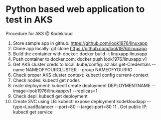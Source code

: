 # Python based web application to test in AKS

Procedure for AKS @ Kodekloud

1. Store sample app in github: https://github.com/look1976/linuxapp
2. Clone app locally: git clone https://github.com/look1976/linuxapp
3. Build the container with docker: docker build -t linuxapp linuxapp
4. Push container to docker.com: docker push look1976/linuxapp:v1
5. Get AKS cluster creds to local .kube/config: az aks get-Credentials --name NAMEOFYOURCLUSTER --group NAMEOFYOURRG
6. Check proper AKS cluster context: kubectl config current-context
7. Check nodes: kubectl get nodes
8. reate deployment: kubectl create deployment DEPLOYMENTNAME --image=look1976/linuxapp:v1 --replicas=1
9. Check depl: kubectl get deployment
10. Create SVC using LB: kubectl expose deployment kodekloudapp --type=LoadBalancer --port=80 --target-port=80
11 . Get public IP: kubectl get service
